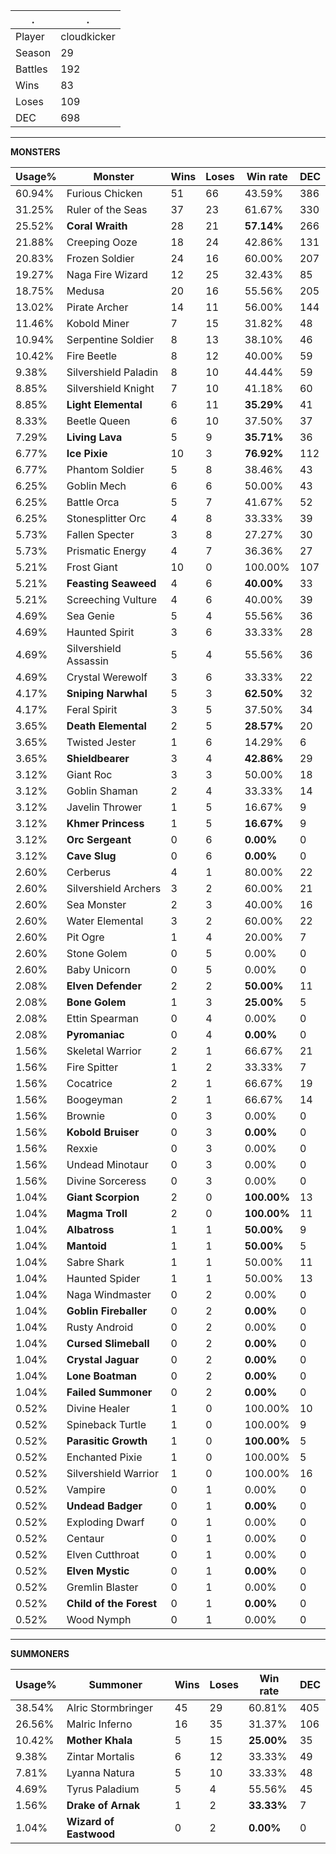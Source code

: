 .|.
|-|-
Player|cloudkicker
Season|29
Battles|192
Wins|83
Loses|109
DEC|698

---
**MONSTERS**

Usage%|Monster|Wins|Loses|Win rate|DEC|
-|-|-|-|-|-|
60.94%|Furious Chicken|51|66|43.59%|386|
31.25%|Ruler of the Seas|37|23|61.67%|330|
25.52%|**Coral Wraith**|28|21|**57.14%**|266|
21.88%|Creeping Ooze|18|24|42.86%|131|
20.83%|Frozen Soldier|24|16|60.00%|207|
19.27%|Naga Fire Wizard|12|25|32.43%|85|
18.75%|Medusa|20|16|55.56%|205|
13.02%|Pirate Archer|14|11|56.00%|144|
11.46%|Kobold Miner|7|15|31.82%|48|
10.94%|Serpentine Soldier|8|13|38.10%|46|
10.42%|Fire Beetle|8|12|40.00%|59|
9.38%|Silvershield Paladin|8|10|44.44%|59|
8.85%|Silvershield Knight|7|10|41.18%|60|
8.85%|**Light Elemental**|6|11|**35.29%**|41|
8.33%|Beetle Queen|6|10|37.50%|37|
7.29%|**Living Lava**|5|9|**35.71%**|36|
6.77%|**Ice Pixie**|10|3|**76.92%**|112|
6.77%|Phantom Soldier|5|8|38.46%|43|
6.25%|Goblin Mech|6|6|50.00%|43|
6.25%|Battle Orca|5|7|41.67%|52|
6.25%|Stonesplitter Orc|4|8|33.33%|39|
5.73%|Fallen Specter|3|8|27.27%|30|
5.73%|Prismatic Energy|4|7|36.36%|27|
5.21%|Frost Giant|10|0|100.00%|107|
5.21%|**Feasting Seaweed**|4|6|**40.00%**|33|
5.21%|Screeching Vulture|4|6|40.00%|39|
4.69%|Sea Genie|5|4|55.56%|36|
4.69%|Haunted Spirit|3|6|33.33%|28|
4.69%|Silvershield Assassin|5|4|55.56%|36|
4.69%|Crystal Werewolf|3|6|33.33%|22|
4.17%|**Sniping Narwhal**|5|3|**62.50%**|32|
4.17%|Feral Spirit|3|5|37.50%|34|
3.65%|**Death Elemental**|2|5|**28.57%**|20|
3.65%|Twisted Jester|1|6|14.29%|6|
3.65%|**Shieldbearer**|3|4|**42.86%**|29|
3.12%|Giant Roc|3|3|50.00%|18|
3.12%|Goblin Shaman|2|4|33.33%|14|
3.12%|Javelin Thrower|1|5|16.67%|9|
3.12%|**Khmer Princess**|1|5|**16.67%**|9|
3.12%|**Orc Sergeant**|0|6|**0.00%**|0|
3.12%|**Cave Slug**|0|6|**0.00%**|0|
2.60%|Cerberus|4|1|80.00%|22|
2.60%|Silvershield Archers|3|2|60.00%|21|
2.60%|Sea Monster|2|3|40.00%|16|
2.60%|Water Elemental|3|2|60.00%|22|
2.60%|Pit Ogre|1|4|20.00%|7|
2.60%|Stone Golem|0|5|0.00%|0|
2.60%|Baby Unicorn|0|5|0.00%|0|
2.08%|**Elven Defender**|2|2|**50.00%**|11|
2.08%|**Bone Golem**|1|3|**25.00%**|5|
2.08%|Ettin Spearman|0|4|0.00%|0|
2.08%|**Pyromaniac**|0|4|**0.00%**|0|
1.56%|Skeletal Warrior|2|1|66.67%|21|
1.56%|Fire Spitter|1|2|33.33%|7|
1.56%|Cocatrice|2|1|66.67%|19|
1.56%|Boogeyman|2|1|66.67%|14|
1.56%|Brownie|0|3|0.00%|0|
1.56%|**Kobold Bruiser**|0|3|**0.00%**|0|
1.56%|Rexxie|0|3|0.00%|0|
1.56%|Undead Minotaur|0|3|0.00%|0|
1.56%|Divine Sorceress|0|3|0.00%|0|
1.04%|**Giant Scorpion**|2|0|**100.00%**|13|
1.04%|**Magma Troll**|2|0|**100.00%**|11|
1.04%|**Albatross**|1|1|**50.00%**|9|
1.04%|**Mantoid**|1|1|**50.00%**|5|
1.04%|Sabre Shark|1|1|50.00%|11|
1.04%|Haunted Spider|1|1|50.00%|13|
1.04%|Naga Windmaster|0|2|0.00%|0|
1.04%|**Goblin Fireballer**|0|2|**0.00%**|0|
1.04%|Rusty Android|0|2|0.00%|0|
1.04%|**Cursed Slimeball**|0|2|**0.00%**|0|
1.04%|**Crystal Jaguar**|0|2|**0.00%**|0|
1.04%|**Lone Boatman**|0|2|**0.00%**|0|
1.04%|**Failed Summoner**|0|2|**0.00%**|0|
0.52%|Divine Healer|1|0|100.00%|10|
0.52%|Spineback Turtle|1|0|100.00%|9|
0.52%|**Parasitic Growth**|1|0|**100.00%**|5|
0.52%|Enchanted Pixie|1|0|100.00%|5|
0.52%|Silvershield Warrior|1|0|100.00%|16|
0.52%|Vampire|0|1|0.00%|0|
0.52%|**Undead Badger**|0|1|**0.00%**|0|
0.52%|Exploding Dwarf|0|1|0.00%|0|
0.52%|Centaur|0|1|0.00%|0|
0.52%|Elven Cutthroat|0|1|0.00%|0|
0.52%|**Elven Mystic**|0|1|**0.00%**|0|
0.52%|Gremlin Blaster|0|1|0.00%|0|
0.52%|**Child of the Forest**|0|1|**0.00%**|0|
0.52%|Wood Nymph|0|1|0.00%|0|

---
**SUMMONERS**

Usage%|Summoner|Wins|Loses|Win rate|DEC|
-|-|-|-|-|-|
38.54%|Alric Stormbringer|45|29|60.81%|405|
26.56%|Malric Inferno|16|35|31.37%|106|
10.42%|**Mother Khala**|5|15|**25.00%**|35|
9.38%|Zintar Mortalis|6|12|33.33%|49|
7.81%|Lyanna Natura|5|10|33.33%|48|
4.69%|Tyrus Paladium|5|4|55.56%|45|
1.56%|**Drake of Arnak**|1|2|**33.33%**|7|
1.04%|**Wizard of Eastwood**|0|2|**0.00%**|0|
